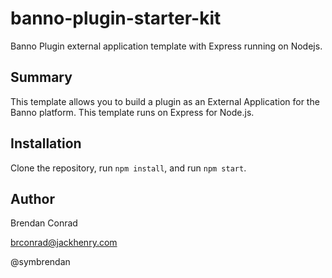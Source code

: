 # banno-plugin-starter-kit
Banno Plugin external application template with Express running on Nodejs.

## Summary
This template allows you to build a plugin as an External Application for the Banno platform. This template runs on Express for Node.js.

## Installation
Clone the repository, run `npm install`, and run `npm start`.

## Author
Brendan Conrad

brconrad@jackhenry.com

@symbrendan
